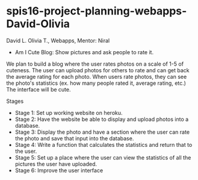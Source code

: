 # spis16-project-planning-webapps-David-Olivia

David L. Olivia T., Webapps, Mentor: Niral
* Am I Cute Blog: Show pictures and ask people to rate it.

We plan to build a blog where the user rates photos on a scale of 1-5 of cuteness. The user can upload photos for others to rate and can get back the average rating for each photo. When users rate photos, they can see the photo's statistics (ex. how many people rated it, average rating, etc.) The interface will be cute.

Stages
* Stage 1: Set up working website on heroku.
* Stage 2: Have the website be able to display and upload photos into a database.
* Stage 3: Display the photo and have a section where the user can rate the photo and save that input into the database.
* Stage 4: Write a function that calculates the statistics and return that to the user.
* Stage 5: Set up a place where the user can view the statistics of all the pictures the user have uploaded. 
* Stage 6: Improve the user interface
